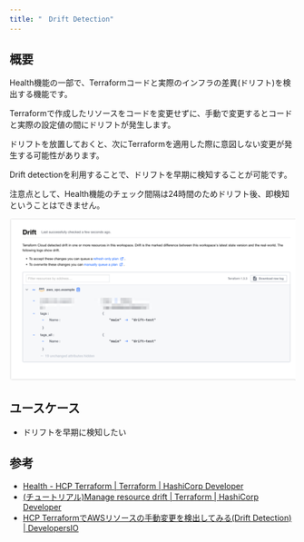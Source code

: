 ```yaml
---
title: "　Drift Detection"
---
```


## 概要

Health機能の一部で、Terraformコードと実際のインフラの差異(ドリフト)を検出する機能です。

Terraformで作成したリソースをコードを変更せずに、手動で変更するとコードと実際の設定値の間にドリフトが発生します。

ドリフトを放置しておくと、次にTerraformを適用した際に意図しない変更が発生する可能性があります。

Drift detectionを利用することで、ドリフトを早期に検知することが可能です。

注意点として、Health機能のチェック間隔は24時間のためドリフト後、即検知ということはできません。

![](/images/chapter_6/03-drift-detection.png)

## ユースケース

- ドリフトを早期に検知したい

## 参考

- [Health \- HCP Terraform \| Terraform \| HashiCorp Developer](https://developer.hashicorp.com/terraform/cloud-docs/workspaces/health?_gl=1*rszby1*_ga*Mzg1NTY4ODI4LjE2NTQxNTU5NjI.*_ga_P7S46ZYEKW*MTY2NzA5NDYxNy4yMC4xLjE2NjcwOTUwNTYuMC4wLjA.)
- [(チュートリアル)Manage resource drift \| Terraform \| HashiCorp Developer](https://developer.hashicorp.com/terraform/tutorials/state/resource-drift)
- [HCP TerraformでAWSリソースの手動変更を検出してみる\(Drift Detection\) \| DevelopersIO](https://dev.classmethod.jp/articles/terraform-cloud-drift-detection/)